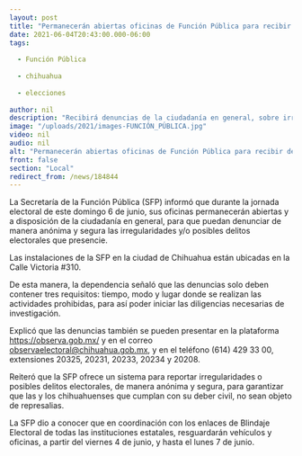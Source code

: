 ```yaml
---
layout: post
title: "Permanecerán abiertas oficinas de Función Pública para recibir denuncias en jornada electoral"
date: 2021-06-04T20:43:00.000-06:00
tags:
  
  - Función Pública
  
  - chihuahua
  
  - elecciones
  
author: nil
description: "Recibirá denuncias de la ciudadanía en general, sobre irregularidades y/o posibles delitos de este tipo, que presencie durante las votaciones del domingo 6 de junio, bajo mecanismos anónimos y seguros"
image: "/uploads/2021/images-FUNCIÓN_PÚBLICA.jpg"
video: nil
audio: nil
alt: "Permanecerán abiertas oficinas de Función Pública para recibir denuncias en jornada electoral"
front: false
section: "Local"
redirect_from: /news/184844
---
```


La Secretaría de la Función Pública (SFP) informó que durante la jornada electoral de este domingo 6 de junio, sus oficinas permanecerán abiertas y a disposición de la ciudadanía en general, para que puedan denunciar de manera anónima y segura las irregularidades y/o posibles delitos electorales que presencie.

 

Las instalaciones de la SFP en la ciudad de Chihuahua están ubicadas en la Calle Victoria #310.

 

De esta manera, la dependencia señaló que las denuncias solo deben contener tres requisitos: tiempo, modo y lugar donde se realizan las actividades prohibidas, para así poder iniciar las diligencias necesarias de investigación.

 

Explicó que las denuncias también se pueden presentar en la plataforma https://observa.gob.mx/ y en el correo observaelectoral@chihuahua.gob.mx, y en el teléfono (614) 429 33 00, extensiones 20325, 20231, 20233, 20234 y 20208.

 

Reiteró que la SFP ofrece un sistema para reportar irregularidades o posibles delitos electorales, de manera anónima y segura, para garantizar que las y los chihuahuenses que cumplan con su deber civil, no sean objeto de represalias.

 

La SFP dio a conocer que en coordinación con los enlaces de Blindaje Electoral de todas las instituciones estatales, resguardarán vehículos y oficinas, a partir del viernes 4 de junio, y hasta el lunes 7 de junio. 